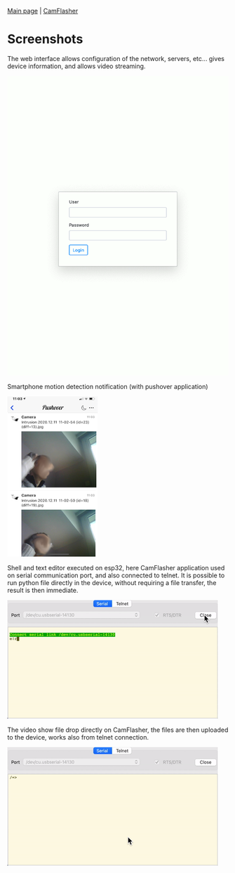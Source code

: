 [Main page](/README.md) | [CamFlasher](/doc/CAMFLASHER.md)

# Screenshots

The web interface allows configuration of the network, servers, etc... gives device information, and allows video streaming.

![WebInterface.gif](/images/WebInterface.gif "Board information web page")

Smartphone motion detection notification (with pushover application)

![SmartPhoneNotification.png](/images/SmartPhoneNotification.png "Smartphone motion notification")

Shell and text editor executed on esp32, here CamFlasher application used on serial communication port, and also connected to telnet. It is possible to run python file directly in the device, without requiring a file transfer, the result is then immediate.

![ShellEdit.gif](/images/ShellEdit.gif "Shell and text editor")

The video show file drop directly on CamFlasher, the files are then uploaded to the device, works also from telnet connection.

![Drop.gif](/images/Drop.gif "Drop file on CamFlasher")
